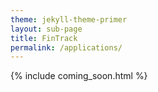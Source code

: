```yaml
---
theme: jekyll-theme-primer
layout: sub-page
title: FinTrack
permalink: /applications/
---
```


{% include coming_soon.html %}


